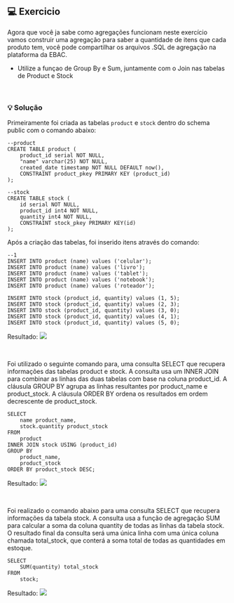 ## 💻 Exercicio
Agora que você ja sabe como agregações funcionam neste exercício vamos construir uma agregação para saber a quantidade de itens que cada produto tem, você pode compartilhar os arquivos .SQL de agregação na plataforma da EBAC.

- Utilize a funçao de Group By e Sum, juntamente com o Join nas tabelas de Product e Stock

<br>

### 💡 Solução
Primeiramente foi criada as tabelas ``product`` e ``stock`` dentro do schema public com o comando abaixo:
```
--product
CREATE TABLE product (
    product_id serial NOT NULL,
    "name" varchar(25) NOT NULL,
    created_date timestamp NOT NULL DEFAULT now(),
    CONSTRAINT product_pkey PRIMARY KEY (product_id)
);

--stock
CREATE TABLE stock (
    id serial NOT NULL,
    product_id int4 NOT NULL,
    quantity int4 NOT NULL,
    CONSTRAINT stock_pkey PRIMARY KEY(id)
);
```

Após a criação das tabelas, foi inserido itens através do comando:
```
--1
INSERT INTO product (name) values ('celular');
INSERT INTO product (name) values ('livro');
INSERT INTO product (name) values ('tablet');
INSERT INTO product (name) values ('notebook');
INSERT INTO product (name) values ('roteador');

INSERT INTO stock (product_id, quantity) values (1, 5);
INSERT INTO stock (product_id, quantity) values (2, 3);
INSERT INTO stock (product_id, quantity) values (3, 0);
INSERT INTO stock (product_id, quantity) values (4, 1);
INSERT INTO stock (product_id, quantity) values (5, 0);
```

Resultado:
<img src="./img/img-01.jpg">

<br>

Foi utilizado o seguinte comando para, uma consulta SELECT que recupera informações das tabelas product e stock. A consulta usa um INNER JOIN para combinar as linhas das duas tabelas com base na coluna product_id. A cláusula GROUP BY agrupa as linhas resultantes por product_name e product_stock. A cláusula ORDER BY ordena os resultados em ordem decrescente de product_stock.

```
SELECT
    name product_name,
    stock.quantity product_stock
FROM
    product
INNER JOIN stock USING (product_id)
GROUP BY
    product_name,
    product_stock
ORDER BY product_stock DESC;
```

Resultado:
<img src="./img/img-02.jpg">

<br>

Foi realizado o comando abaixo para uma consulta SELECT que recupera informações da tabela stock. A consulta usa a função de agregação SUM para calcular a soma da coluna quantity de todas as linhas da tabela stock. O resultado final da consulta será uma única linha com uma única coluna chamada total_stock, que conterá a soma total de todas as quantidades em estoque.
```
SELECT
    SUM(quantity) total_stock
FROM
    stock;
```

Resultado:
<img src="./img/img-03.jpg">